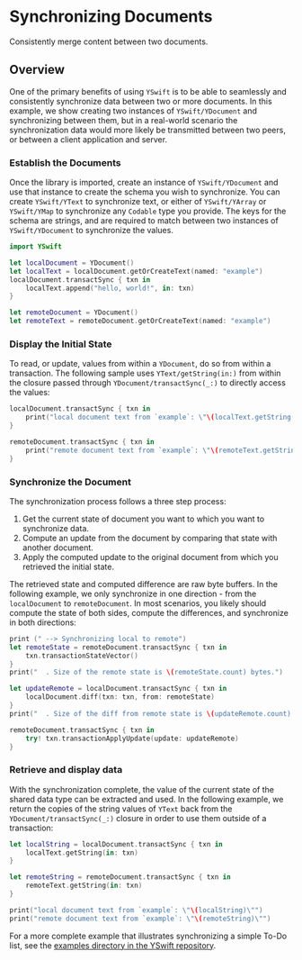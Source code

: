 # Synchronizing Documents

Consistently merge content between two documents.

## Overview

One of the primary benefits of using `YSwift` is to be able to seamlessly and consistently synchronize data between two or more documents.
In this example, we show creating two instances of ``YSwift/YDocument`` and synchronizing between them, but in a real-world scenario the synchronization data would more likely be transmitted between two peers, or between a client application and server.

### Establish the Documents

Once the library is imported, create an instance of ``YSwift/YDocument`` and use that instance to create the schema you wish to synchronize.
You can create ``YSwift/YText`` to synchronize text, or either of ``YSwift/YArray`` or ``YSwift/YMap`` to synchronize any `Codable` type you provide.
The keys for the schema are strings, and are required to match between two instances of ``YSwift/YDocument`` to synchronize the values.

```swift
import YSwift

let localDocument = YDocument()
let localText = localDocument.getOrCreateText(named: "example")
localDocument.transactSync { txn in
    localText.append("hello, world!", in: txn)
}

let remoteDocument = YDocument()
let remoteText = remoteDocument.getOrCreateText(named: "example")
```

### Display the Initial State

To read, or update, values from within a ``YDocument``, do so from within a transaction.
The following sample uses ``YText/getString(in:)`` from within the closure passed through ``YDocument/transactSync(_:)`` to directly access the values:

```swift
localDocument.transactSync { txn in
    print("local document text from `example`: \"\(localText.getString(in: txn))\"")
}

remoteDocument.transactSync { txn in
    print("remote document text from `example`: \"\(remoteText.getString(in: txn))\"")
}
```

### Synchronize the Document

The synchronization process follows a three step process:

1. Get the current state of document you want to which you want to synchronize data.
2. Compute an update from the document by comparing that state with another document.
3. Apply the computed update to the original document from which you retrieved the initial state.

The retrieved state and computed difference are raw byte buffers.
In the following example, we only synchronize in one direction - from the `localDocument` to `remoteDocument`.
In most scenarios, you likely should compute the state of both sides, compute the differences, and
synchronize in both directions:

```swift
print (" --> Synchronizing local to remote")
let remoteState = remoteDocument.transactSync { txn in
    txn.transactionStateVector()
}
print("  . Size of the remote state is \(remoteState.count) bytes.")

let updateRemote = localDocument.transactSync { txn in
    localDocument.diff(txn: txn, from: remoteState)
}
print("  . Size of the diff from remote state is \(updateRemote.count) bytes.")

remoteDocument.transactSync { txn in
    try! txn.transactionApplyUpdate(update: updateRemote)
}
```

### Retrieve and display data

With the synchronization complete, the value of the current state of the shared data type can be extracted and used.
In the following example, we return the copies of the string values of ``YText`` back from the ``YDocument/transactSync(_:)`` closure in order to use them outside of a transaction:

```swift
let localString = localDocument.transactSync { txn in
    localText.getString(in: txn)
}

let remoteString = remoteDocument.transactSync { txn in
    remoteText.getString(in: txn)
}

print("local document text from `example`: \"\(localString)\"")
print("remote document text from `example`: \"\(remoteString)\"")
```

For a more complete example that illustrates synchronizing a simple To-Do list, see the [examples directory in the YSwift repository](https://github.com/y-crdt/yswift/tree/main/examples).
